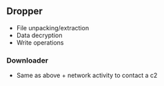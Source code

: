 
## Dropper

- File unpacking/extraction
- Data decryption
- Write operations
### Downloader
- Same as above + network activity to contact a c2